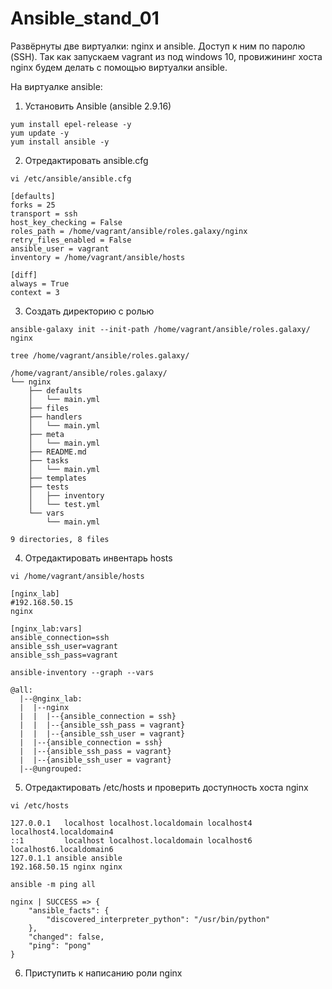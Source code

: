 # Ansible_stand_01

Развёрнуты две виртуалки: nginx и ansible. Доступ к ним по паролю (SSH). Так как запускаем vagrant из под windows 10, провижининг хоста nginx будем делать с помощью виртуалки ansible.

На виртуалке ansible:

1. Установить Ansible (ansible 2.9.16)

```
yum install epel-release -y
yum update -y
yum install ansible -y
```

2. Отредактировать ansible.cfg

`vi /etc/ansible/ansible.cfg`

```
[defaults]
forks = 25
transport = ssh
host_key_checking = False
roles_path = /home/vagrant/ansible/roles.galaxy/nginx
retry_files_enabled = False
ansible_user = vagrant
inventory = /home/vagrant/ansible/hosts

[diff]
always = True
context = 3
```

3. Создать директорию с ролью

`ansible-galaxy init --init-path /home/vagrant/ansible/roles.galaxy/ nginx`

`tree /home/vagrant/ansible/roles.galaxy/`

```
/home/vagrant/ansible/roles.galaxy/
└── nginx
    ├── defaults
    │   └── main.yml
    ├── files
    ├── handlers
    │   └── main.yml
    ├── meta
    │   └── main.yml
    ├── README.md
    ├── tasks
    │   └── main.yml
    ├── templates
    ├── tests
    │   ├── inventory
    │   └── test.yml
    └── vars
        └── main.yml

9 directories, 8 files
```

4. Отредактировать инвентарь hosts

`vi /home/vagrant/ansible/hosts`

```
[nginx_lab]
#192.168.50.15
nginx

[nginx_lab:vars]
ansible_connection=ssh
ansible_ssh_user=vagrant
ansible_ssh_pass=vagrant
```

`ansible-inventory --graph --vars`

```
@all:
  |--@nginx_lab:
  |  |--nginx
  |  |  |--{ansible_connection = ssh}
  |  |  |--{ansible_ssh_pass = vagrant}
  |  |  |--{ansible_ssh_user = vagrant}
  |  |--{ansible_connection = ssh}
  |  |--{ansible_ssh_pass = vagrant}
  |  |--{ansible_ssh_user = vagrant}
  |--@ungrouped:
```

5. Отредактировать /etc/hosts и проверить доступность хоста nginx

`vi /etc/hosts`

```
127.0.0.1   localhost localhost.localdomain localhost4 localhost4.localdomain4
::1         localhost localhost.localdomain localhost6 localhost6.localdomain6
127.0.1.1 ansible ansible
192.168.50.15 nginx nginx
```

`ansible -m ping all`

```
nginx | SUCCESS => {
    "ansible_facts": {
        "discovered_interpreter_python": "/usr/bin/python"
    },
    "changed": false,
    "ping": "pong"
}
```

6. Приступить к написанию роли nginx
